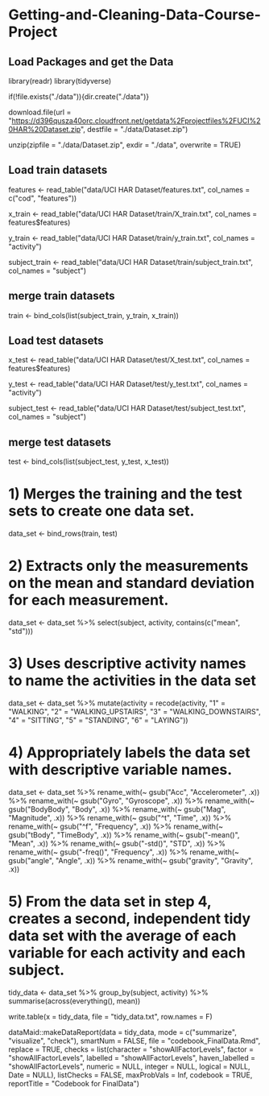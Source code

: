 # Getting-and-Cleaning-Data-Course-Project
## Load Packages and get the Data

library(readr)
library(tidyverse)

if(!file.exists("./data")){dir.create("./data")}

download.file(url = "https://d396qusza40orc.cloudfront.net/getdata%2Fprojectfiles%2FUCI%20HAR%20Dataset.zip",
              destfile = "./data/Dataset.zip")

unzip(zipfile = "./data/Dataset.zip", 
      exdir = "./data", 
      overwrite = TRUE)

## Load train datasets

features <- 
  read_table("data/UCI HAR Dataset/features.txt", col_names = c("cod",
                                                                "features"))

x_train <- 
  read_table("data/UCI HAR Dataset/train/X_train.txt", col_names = features$features)

y_train <- 
  read_table("data/UCI HAR Dataset/train/y_train.txt",
             col_names = "activity") 

subject_train <- 
  read_table("data/UCI HAR Dataset/train/subject_train.txt",
             col_names = "subject")

## merge train datasets

train <- 
  bind_cols(list(subject_train,
                 y_train,
                 x_train))

## Load test datasets 

x_test <- 
  read_table("data/UCI HAR Dataset/test/X_test.txt", 
             col_names = features$features)

y_test <- 
  read_table("data/UCI HAR Dataset/test/y_test.txt",
             col_names = "activity")

subject_test <- 
  read_table("data/UCI HAR Dataset/test/subject_test.txt",
             col_names = "subject")

## merge test datasets

test <- 
  bind_cols(list(subject_test,
                 y_test,
                 x_test))

# 1) Merges the training and the test sets to create one data set.

data_set <- 
  bind_rows(train,
            test)

# 2) Extracts only the measurements on the mean and standard deviation for each measurement.

data_set <- 
  data_set %>% 
  select(subject,
         activity, 
         contains(c("mean",
                    "std")))

# 3) Uses descriptive activity names to name the activities in the data set

data_set <- 
  data_set %>% 
  mutate(activity = recode(activity, 
                           "1" = "WALKING",
                           "2" = "WALKING_UPSTAIRS",
                           "3" = "WALKING_DOWNSTAIRS",
                           "4" = "SITTING",
                           "5" = "STANDING",
                           "6" = "LAYING"))

# 4) Appropriately labels the data set with descriptive variable names. 

data_set <- 
  data_set %>% 
  rename_with(~ gsub("Acc", "Accelerometer", .x)) %>% 
  rename_with(~ gsub("Gyro", "Gyroscope", .x)) %>% 
  rename_with(~ gsub("BodyBody", "Body", .x)) %>% 
  rename_with(~ gsub("Mag", "Magnitude", .x)) %>% 
  rename_with(~ gsub("^t", "Time", .x)) %>% 
  rename_with(~ gsub("^f", "Frequency", .x)) %>% 
  rename_with(~ gsub("tBody", "TimeBody", .x)) %>% 
  rename_with(~ gsub("-mean()", "Mean", .x)) %>%
  rename_with(~ gsub("-std()", "STD", .x)) %>%
  rename_with(~ gsub("-freq()", "Frequency", .x)) %>%
  rename_with(~ gsub("angle", "Angle", .x)) %>%
  rename_with(~ gsub("gravity", "Gravity", .x))

# 5) From the data set in step 4, creates a second, independent tidy data set with the average of each variable for each activity and each subject.

tidy_data <- 
  data_set %>% 
  group_by(subject,
           activity) %>% 
  summarise(across(everything(), 
                   mean))

write.table(x = tidy_data,
            file = "tidy_data.txt",
            row.names = F)

dataMaid::makeDataReport(data = tidy_data, 
                         mode = c("summarize",  "visualize", "check"), 
                         smartNum = FALSE, 
                         file = "codebook_FinalData.Rmd",      
                         replace = TRUE, 
                         checks = list(character = "showAllFactorLevels",
                                       factor = "showAllFactorLevels", 
                                       labelled = "showAllFactorLevels",
                                       haven_labelled = "showAllFactorLevels",
                                       numeric = NULL,
                                       integer = NULL,
                                       logical = NULL, Date = NULL), 
                         listChecks = FALSE,
                         maxProbVals = Inf,
                         codebook = TRUE, 
                         reportTitle = "Codebook for FinalData")



